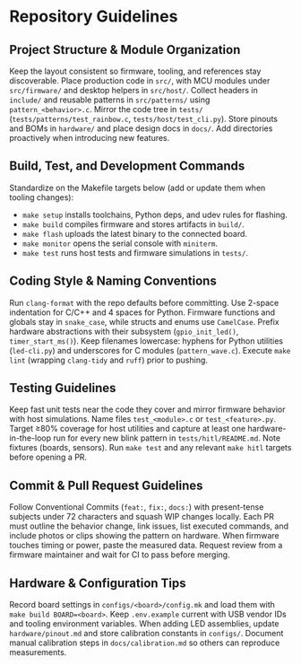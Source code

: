 # Repository Guidelines

## Project Structure & Module Organization
Keep the layout consistent so firmware, tooling, and references stay discoverable. Place production code in `src/`, with MCU modules under `src/firmware/` and desktop helpers in `src/host/`. Collect headers in `include/` and reusable patterns in `src/patterns/` using `pattern_<behavior>.c`. Mirror the code tree in `tests/` (`tests/patterns/test_rainbow.c`, `tests/host/test_cli.py`). Store pinouts and BOMs in `hardware/` and place design docs in `docs/`. Add directories proactively when introducing new features.

## Build, Test, and Development Commands
Standardize on the Makefile targets below (add or update them when tooling changes):
- `make setup` installs toolchains, Python deps, and udev rules for flashing.
- `make build` compiles firmware and stores artifacts in `build/`.
- `make flash` uploads the latest binary to the connected board.
- `make monitor` opens the serial console with `miniterm`.
- `make test` runs host tests and firmware simulations in `tests/`.

## Coding Style & Naming Conventions
Run `clang-format` with the repo defaults before committing. Use 2-space indentation for C/C++ and 4 spaces for Python. Firmware functions and globals stay in `snake_case`, while structs and enums use `CamelCase`. Prefix hardware abstractions with their subsystem (`gpio_init_led()`, `timer_start_ms()`). Keep filenames lowercase: hyphens for Python utilities (`led-cli.py`) and underscores for C modules (`pattern_wave.c`). Execute `make lint` (wrapping `clang-tidy` and `ruff`) prior to pushing.

## Testing Guidelines
Keep fast unit tests near the code they cover and mirror firmware behavior with host simulations. Name files `test_<module>.c` or `test_<feature>.py`. Target ≥80% coverage for host utilities and capture at least one hardware-in-the-loop run for every new blink pattern in `tests/hitl/README.md`. Note fixtures (boards, sensors). Run `make test` and any relevant `make hitl` targets before opening a PR.

## Commit & Pull Request Guidelines
Follow Conventional Commits (`feat:`, `fix:`, `docs:`) with present-tense subjects under 72 characters and squash WIP changes locally. Each PR must outline the behavior change, link issues, list executed commands, and include photos or clips showing the pattern on hardware. When firmware touches timing or power, paste the measured data. Request review from a firmware maintainer and wait for CI to pass before merging.

## Hardware & Configuration Tips
Record board settings in `configs/<board>/config.mk` and load them with `make build BOARD=<board>`. Keep `.env.example` current with USB vendor IDs and tooling environment variables. When adding LED assemblies, update `hardware/pinout.md` and store calibration constants in `configs/`. Document manual calibration steps in `docs/calibration.md` so others can reproduce measurements.
